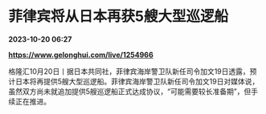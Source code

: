 # 菲律宾将从日本再获5艘大型巡逻船

**2023-10-20 06:27**

**https://www.gelonghui.com/live/1254966**

格隆汇10月20日丨据日本共同社，菲律宾海岸警卫队新任司令加文19日透露，预计日本将再提供5艘大型巡逻船。菲律宾海岸警卫队新任司令加文19日对媒体说，虽然双方尚未就追加提供5艘巡逻船正式达成协议，“可能需要较长准备期”，但手续正在推进。